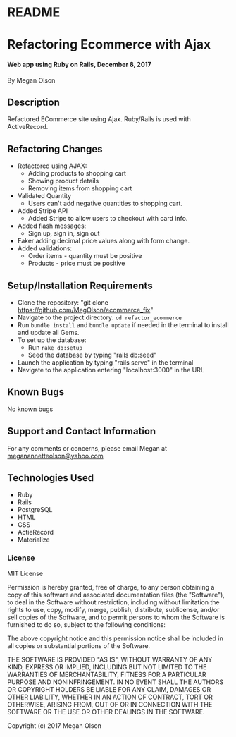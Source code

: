 # README

# Refactoring Ecommerce with Ajax

#### Web app using Ruby on Rails, December 8, 2017

By Megan Olson

## Description

Refactored ECommerce site using Ajax. Ruby/Rails is used with ActiveRecord.

## Refactoring Changes

* Refactored using AJAX:
  * Adding products to shopping cart
  * Showing product details
  * Removing items from shopping cart
* Validated Quantity
  * Users can't add negative quantities to shopping cart.
* Added Stripe API
  * Added Stripe to allow users to checkout with card info.
* Added flash messages:
   * Sign up, sign in, sign out
* Faker adding decimal price values along with form change.
* Added validations:
  * Order items - quantity must be positive
  * Products - price must be positive

## Setup/Installation Requirements

* Clone the repository: "git clone https://github.com/MegOlson/ecommerce_fix"
* Navigate to the project directory: `cd refactor_ecommerce`
* Run `bundle install` and `bundle update` if needed in the terminal to install and update all Gems.
* To set up the database:
  * Run `rake db:setup`
  * Seed the database by typing "rails db:seed"
* Launch the application by typing "rails serve" in the terminal
* Navigate to the application entering "localhost:3000" in the URL

## Known Bugs

No known bugs

## Support and Contact Information

For any comments or concerns, please email Megan at meganannetteolson@yahoo.com

## Technologies Used

* Ruby
* Rails
* PostgreSQL
* HTML
* CSS
* ActieRecord
* Materialize


### License

MIT License

Permission is hereby granted, free of charge, to any person obtaining a copy of this software and associated documentation files (the "Software"), to deal in the Software without restriction, including without limitation the rights to use, copy, modify, merge, publish, distribute, sublicense, and/or sell copies of the Software, and to permit persons to whom the Software is furnished to do so, subject to the following conditions:

The above copyright notice and this permission notice shall be included in all copies or substantial portions of the Software.

THE SOFTWARE IS PROVIDED "AS IS", WITHOUT WARRANTY OF ANY KIND, EXPRESS OR IMPLIED, INCLUDING BUT NOT LIMITED TO THE WARRANTIES OF MERCHANTABILITY, FITNESS FOR A PARTICULAR PURPOSE AND NONINFRINGEMENT. IN NO EVENT SHALL THE AUTHORS OR COPYRIGHT HOLDERS BE LIABLE FOR ANY CLAIM, DAMAGES OR OTHER LIABILITY, WHETHER IN AN ACTION OF CONTRACT, TORT OR OTHERWISE, ARISING FROM, OUT OF OR IN CONNECTION WITH THE SOFTWARE OR THE USE OR OTHER DEALINGS IN THE SOFTWARE.

Copyright (c) 2017 Megan Olson
